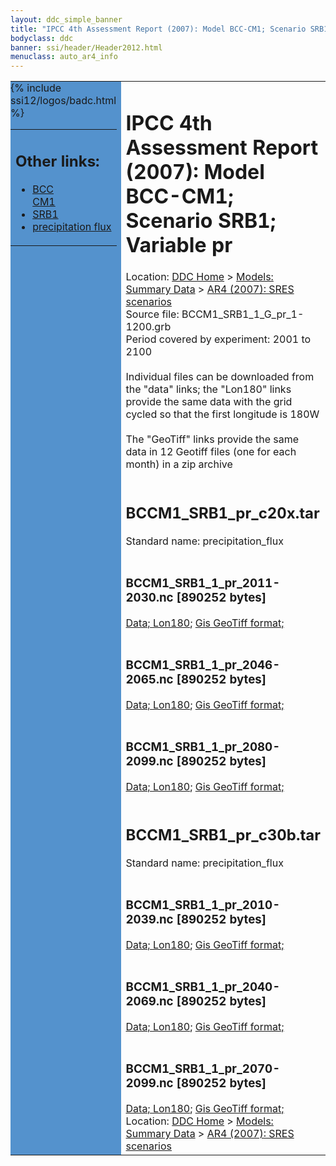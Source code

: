 ```yaml
---
layout: ddc_simple_banner
title: "IPCC 4th Assessment Report (2007): Model BCC-CM1; Scenario SRB1; Variable pr"
bodyclass: ddc
banner: ssi/header/Header2012.html
menuclass: auto_ar4_info
---
```



<table width="100%" border="0" cellspacing="0" cellpadding="0" style="border-collapse: collapse;">
<tr style="margin:0;padding:0;border:0;">
<td style="margin:0;padding:0;border:0;height:1pt;width:150pt;background:#5492CD;" valign="top" >

<div id="lh-col2" class="auto_ar4_info">
<table class="menumain" bgcolor="#5492CD" cellspacing="0" width="100%" border="0">
<tr><td>
<h2> Other links:</h2>
<ul>
<li><a href="/auto/ar4/model-BCC-CM1.html">BCC<br/>CM1</a></li>
<li><a href="/auto/ar4/scenario-SRB1.html">SRB1</a></li>
<li><a href="/auto/ar4/var-precipitation_flux.html">precipitation flux</a></li>
</ul>
</td></tr>
{% include ssi12/logos/badc.html %}
</table>
</div>
</td>
<td><h1>IPCC 4th Assessment Report (2007): Model BCC-CM1; Scenario SRB1; Variable pr</h1>

<!-- Breadcrumb1 -->
<div id="breadcrumb1" align="left">
Location: <a href="/index.html">DDC Home</a> > <a href="/sim/gcm_clim/">Models: Summary Data</a>
> <a href="/sim/gcm_clim/SRES_AR4/index.html">AR4 (2007): SRES scenarios</a>
</div>
<!-- End of Breadcrumb1 -->Source file: BCCM1_SRB1_1_G_pr_1-1200.grb
<br/>
Period covered by experiment: 2001 to 2100<br/>
<br/>Individual files can be downloaded from the "data" links; the "Lon180" links provide the same data
         with the grid cycled so that the first longitude is 180W<br/>
<br/>The "GeoTiff" links provide the same data in 12 Geotiff files (one for each month)
          in a zip archive<br/>
<br/><h2>BCCM1_SRB1_pr_c20x.tar</h2>
Standard name: precipitation_flux<br>
<br/><h3>BCCM1_SRB1_1_pr_2011-2030.nc [890252 bytes]</h3>
<a href="http://apps.ipcc-data.org/cgi-bin/downl/ar4_nc/pr/BCCM1_SRB1_1_pr_2011-2030.nc">Data; </a><a href="http://apps.ipcc-data.org/cgi-bin/downl/ar4_nc/pr/BCCM1_SRB1_1_pr_2011-2030.cyto180.nc"> Lon180</a>; <a href="/cgi-bin/downl/ar4_tif/pr/BCCM1_SRB1_1_pr_2011-2030.zip">Gis GeoTiff format; </a><br/>
<br/><h3>BCCM1_SRB1_1_pr_2046-2065.nc [890252 bytes]</h3>
<a href="http://apps.ipcc-data.org/cgi-bin/downl/ar4_nc/pr/BCCM1_SRB1_1_pr_2046-2065.nc">Data; </a><a href="http://apps.ipcc-data.org/cgi-bin/downl/ar4_nc/pr/BCCM1_SRB1_1_pr_2046-2065.cyto180.nc"> Lon180</a>; <a href="/cgi-bin/downl/ar4_tif/pr/BCCM1_SRB1_1_pr_2046-2065.zip">Gis GeoTiff format; </a><br/>
<br/><h3>BCCM1_SRB1_1_pr_2080-2099.nc [890252 bytes]</h3>
<a href="http://apps.ipcc-data.org/cgi-bin/downl/ar4_nc/pr/BCCM1_SRB1_1_pr_2080-2099.nc">Data; </a><a href="http://apps.ipcc-data.org/cgi-bin/downl/ar4_nc/pr/BCCM1_SRB1_1_pr_2080-2099.cyto180.nc"> Lon180</a>; <a href="/cgi-bin/downl/ar4_tif/pr/BCCM1_SRB1_1_pr_2080-2099.zip">Gis GeoTiff format; </a><br/>
<br/><h2>BCCM1_SRB1_pr_c30b.tar</h2>
Standard name: precipitation_flux<br>
<br/><h3>BCCM1_SRB1_1_pr_2010-2039.nc [890252 bytes]</h3>
<a href="http://apps.ipcc-data.org/cgi-bin/downl/ar4_nc/pr/BCCM1_SRB1_1_pr_2010-2039.nc">Data; </a><a href="http://apps.ipcc-data.org/cgi-bin/downl/ar4_nc/pr/BCCM1_SRB1_1_pr_2010-2039.cyto180.nc"> Lon180</a>; <a href="/cgi-bin/downl/ar4_tif/pr/BCCM1_SRB1_1_pr_2010-2039.zip">Gis GeoTiff format; </a><br/>
<br/><h3>BCCM1_SRB1_1_pr_2040-2069.nc [890252 bytes]</h3>
<a href="http://apps.ipcc-data.org/cgi-bin/downl/ar4_nc/pr/BCCM1_SRB1_1_pr_2040-2069.nc">Data; </a><a href="http://apps.ipcc-data.org/cgi-bin/downl/ar4_nc/pr/BCCM1_SRB1_1_pr_2040-2069.cyto180.nc"> Lon180</a>; <a href="/cgi-bin/downl/ar4_tif/pr/BCCM1_SRB1_1_pr_2040-2069.zip">Gis GeoTiff format; </a><br/>
<br/><h3>BCCM1_SRB1_1_pr_2070-2099.nc [890252 bytes]</h3>
<a href="http://apps.ipcc-data.org/cgi-bin/downl/ar4_nc/pr/BCCM1_SRB1_1_pr_2070-2099.nc">Data; </a><a href="http://apps.ipcc-data.org/cgi-bin/downl/ar4_nc/pr/BCCM1_SRB1_1_pr_2070-2099.cyto180.nc"> Lon180</a>; <a href="/cgi-bin/downl/ar4_tif/pr/BCCM1_SRB1_1_pr_2070-2099.zip">Gis GeoTiff format; </a><br/>
<!-- Breadcrumb2 -->
<div id="breadcrumb2" align="left">
Location: <a href="/index.html">DDC Home</a> > <a href="/sim/gcm_clim/">Models: Summary Data</a>
> <a href="/sim/gcm_clim/SRES_AR4/index.html">AR4 (2007): SRES scenarios</a>
</div>
<!-- End of Breadcrumb2 --></td></tr></table>
